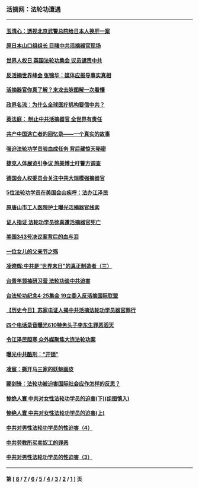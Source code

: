 ### 活摘网：法轮功遭遇
---
#### [玉清心：透视北京武警总院给日本人换肝一案](../../pages/nf5881/n13771978.md?04060430) 
#### [原日本山口组组长 目睹中共活摘器官现场](../../pages/nf5881/n13767360.md?04060430) 
#### [世界人权日 英国法轮功集会 议员谴责中共](../../pages/nf5881/n13431763.md?04060430) 
#### [反活摘世界峰会 张锦华：媒体应报导事实真相](../../pages/nf5881/n13278502.md?04060430) 
#### [活摘器官你真了解？来龙去脉图解一次看懂](../../pages/nf5881/n13013820.md?04060430) 
#### [政界名流：为什么全球医疗机构要信中共？](../../pages/nf5881/n11945479.md?04060430) 
#### [英法庭： 制止中共活摘器官 全世界有责任](../../pages/nf5881/n11330691.md?04060430) 
#### [共产中国逃亡者的回忆录——一个真实的故事](../../pages/nf5881/n10918649.md?04060430) 
#### [强迫法轮功学员验血成任务 背后藏惊天秘密](../../pages/nf5881/n4252384.md?04060430) 
#### [捷克人体展览引争议 旅美博士吁警方调查](../../pages/nf5881/n9429187.md?04060430) 
#### [德国会人权委员会关注中共大规模强摘器官](../../pages/nf5881/n8418950.md?04060430) 
#### [5位法轮功学员在美国会山疾呼：法办江泽民](../../pages/nf5881/n8101519.md?04060430) 
#### [原唐山市工人医院护士曝光活摘器官线索](../../pages/nf5881/n8076384.md?04060430) 
#### [证人指证 法轮功学员徐真遭活摘器官死亡](../../pages/nf5881/n8042467.md?04060430) 
#### [美国343号决议案背后的血与泪](../../pages/nf5881/n8020684.md?04060430) 
#### [一位女儿的父亲节之殇](../../pages/nf5881/n8014122.md?04060430) 
#### [凌晓辉:中共是“世界末日”的真正制造者（三）](../../pages/nf5881/n4210333.md?04060430) 
#### [台青年领袖研习营 法轮功谈中共迫害](../../pages/nf5881/n4141857.md?04060430) 
#### [台法轮功纪念4‧25集会 19立委入反活摘国际联盟](../../pages/nf5881/n4141821.md?04060430) 
#### [【历史今日】苏家屯证人揭中共活摘法轮功学员器官罪行](../../pages/nf5881/n4135912.md?04060430) 
#### [四个电话录音曝光610特务头子李东生罪恶滔天](../../pages/nf5881/n4040060.md?04060430) 
#### [令江泽民胆寒 众外媒聚焦大连法轮功案](../../pages/nf5881/n3932671.md?04060430) 
#### [曝光中共酷刑：“开锁”](../../pages/nf5881/n3889373.md?04060430) 
#### [凌宸：撕开马三家的妖魅画皮](../../pages/nf5881/n3849369.md?04060430) 
#### [郦剑锋：法轮功被迫害国际社会应作怎样的反思？](../../pages/nf5881/n3824560.md?04060430) 
#### [惨绝人寰 中共对女性法轮功学员的迫害(下)(组图慎入)](../../pages/nf5881/n3816285.md?04060430) 
#### [惨绝人寰 中共对女性法轮功学员的迫害(上)](../../pages/nf5881/n3815374.md?04060430) 
#### [中共对男性法轮功学员的性迫害（4）](../../pages/nf5881/n3769144.md?04060430) 
#### [中共劳教所买卖奴工的罪恶](../../pages/nf5881/n3769378.md?04060430) 
#### [中共对男性法轮功学员的性迫害（3）](../../pages/nf5881/n3768231.md?04060430) 

---
#### 第 [ [8](./8.md?04060430) / [7](./7.md?04060430) / [6](./6.md?04060430) / [5](./5.md?04060430) / [4](./4.md?04060430) / [3](./3.md?04060430) / [2](./2.md?04060430) / [1](./1.md?04060430) ] 页
